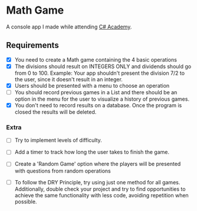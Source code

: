 # Math Game

A console app I made while attending [C# Academy](https://www.thecsharpacademy.com/).

## Requirements

- [x] You need to create a Math game containing the 4 basic operations
- [x] The divisions should result on INTEGERS ONLY and dividends should go from 0 to 100. Example: Your app shouldn't present the division 7/2 to the user, since it doesn't result in an integer.
- [x] Users should be presented with a menu to choose an operation
- [ ] You should record previous games in a List and there should be an option in the menu for the user to visualize a history of previous games.
- [x] You don't need to record results on a database. Once the program is closed the results will be deleted.

### Extra
- [ ] Try to implement levels of difficulty.
- [ ] Add a timer to track how long the user takes to finish the game.
- [ ] Create a 'Random Game' option where the players will be presented with questions from random operations
- [ ] To follow the DRY Principle, try using just one method for all games. Additionally, double check your project and try to find opportunities to achieve the same functionality with less code, avoiding repetition when possible.

